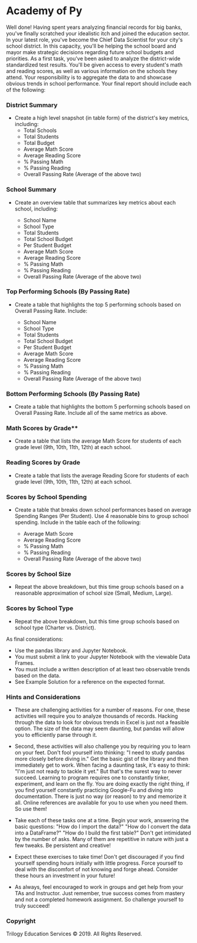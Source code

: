 # Academy of Py

Well done! Having spent years analyzing financial records for big banks, you've finally scratched your idealistic itch and joined the education sector. In your latest role, you've become the Chief Data Scientist for your city's school district. In this capacity, you'll be helping the  school board and mayor make strategic decisions regarding future school budgets and priorities.
As a first task, you've been asked to analyze the district-wide standardized test results. You'll be given access to every student's math and reading scores, as well as various information on the schools they attend. Your responsibility is to aggregate the data to and showcase obvious trends in school performance.
Your final report should include each of the following:

### District Summary

- Create a high level snapshot (in table form) of the district's key metrics, including:
  - Total Schools
  - Total Students
  - Total Budget
  - Average Math Score
  - Average Reading Score
  - % Passing Math
  - % Passing Reading
  - Overall Passing Rate (Average of the above two)

### School Summary

- Create an overview table that summarizes key metrics about each school, including:

  - School Name
  - School Type
  - Total Students
  - Total School Budget
  - Per Student Budget
  - Average Math Score
  - Average Reading Score
  - % Passing Math
  - % Passing Reading
  - Overall Passing Rate (Average of the above two)




### Top Performing Schools (By Passing Rate)

- Create a table that highlights the top 5 performing schools based on Overall Passing Rate. Include:

  - School Name
  - School Type
  - Total Students
  - Total School Budget
  - Per Student Budget
  - Average Math Score
  - Average Reading Score
  - % Passing Math
  - % Passing Reading
  - Overall Passing Rate (Average of the above two)




### Bottom Performing Schools (By Passing Rate)

- Create a table that highlights the bottom 5 performing schools based on Overall Passing Rate. Include all of the same metrics as above.


### Math Scores by Grade**

- Create a table that lists the average Math Score for students of each grade level (9th, 10th, 11th, 12th) at each school.


### Reading Scores by Grade

- Create a table that lists the average Reading Score for students of each grade level (9th, 10th, 11th, 12th) at each school.


### Scores by School Spending

- Create a table that breaks down school performances based on average Spending Ranges (Per Student). Use 4 reasonable bins to group school spending. Include in the table each of the following:

  - Average Math Score
  - Average Reading Score
  - % Passing Math
  - % Passing Reading
  - Overall Passing Rate (Average of the above two)




### Scores by School Size

- Repeat the above breakdown, but this time group schools based on a reasonable approximation of school size (Small, Medium, Large).


### Scores by School Type

- Repeat the above breakdown, but this time group schools based on school type (Charter vs. District).

As final considerations:

- Use the pandas library and Jupyter Notebook.
- You must submit a link to your Jupyter Notebook with the viewable Data Frames.
- You must include a written description of at least two observable trends based on the data.
- See Example Solution for a reference on the expected format.


### Hints and Considerations


- These are challenging activities for a number of reasons. For one, these activities will require you to analyze thousands of records. Hacking through the data to look for obvious trends in Excel is just not a feasible option. The size of the data may seem daunting, but pandas will allow you to efficiently parse through it.


- Second, these activities will also challenge you by requiring you to learn on your feet. Don't fool yourself into thinking: "I need to study pandas more closely before diving in." Get the basic gist of the library and then immediately get to work. When facing a daunting task, it's easy to think: "I'm just not ready to tackle it yet." But that's the surest way to never succeed. Learning to program requires one to constantly tinker, experiment, and learn on the fly. You are doing exactly the right thing, if you find yourself constantly practicing Google-Fu and diving into documentation. There is just no way (or reason) to try and memorize it all. Online references are available for you to use when you need them. So use them!


- Take each of these tasks one at a time. Begin your work, answering the basic questions: "How do I import the data?" "How do I convert the data into a DataFrame?" "How do I build the first table?" Don't get intimidated by the number of asks. Many of them are repetitive in nature with just a few tweaks. Be persistent and creative!


- Expect these exercises to take time! Don't get discouraged if you find yourself spending  hours initially with little progress. Force yourself to deal with the discomfort of not knowing and forge ahead. Consider these hours an investment in your future!


- As always, feel encouraged to work in groups and get help from your TAs and Instructor. Just remember, true success comes from mastery and not a completed homework assignment. So challenge yourself to truly succeed!



### Copyright
Trilogy Education Services © 2019. All Rights Reserved.

